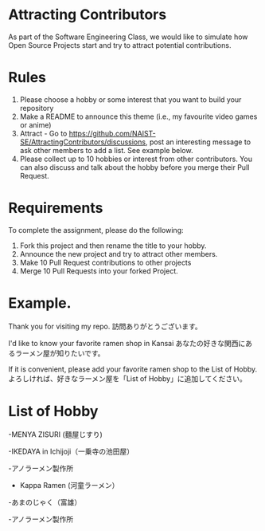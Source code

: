 # Attracting Contributors
As part of the Software Engineering Class, we would like to simulate how Open Source Projects start and try to attract potential contributions.

# Rules

1. Please choose a hobby or some interest that you want to build your repository
2. Make a README to announce this theme (i.e., my favourite video games or anime)
3. Attract - Go to https://github.com/NAIST-SE/AttractingContributors/discussions, post an interesting message to ask other members to add a list. See example below.
4. Please collect up to 10 hobbies or interest from other contributors. You can also discuss and talk about the hobby before you merge their Pull Request.

# Requirements
To complete the assignment, please do the following:
1. Fork this project and then rename the title to your hobby. 
2. Announce the new project and try to attract other members.
3. Make 10 Pull Request contributions to other projects
4. Merge 10 Pull Requests into your forked Project.

# Example.
Thank you for visiting my repo.
訪問ありがとうございます。

I'd like to know your favorite ramen shop in Kansai
あなたの好きな関西にあるラーメン屋が知りたいです。

If it is convenient,  please add your favorite ramen shop to the List of Hobby.
よろしければ、好きなラーメン屋を「List of Hobby」に追加してください。


# List of Hobby
-MENYA ZISURI (麵屋じすり)

-IKEDAYA in Ichijoji（一乗寺の池田屋）

-アノラーメン製作所

- Kappa Ramen (河童ラーメン）

-あまのじゃく（富雄）

-アノラーメン製作所

